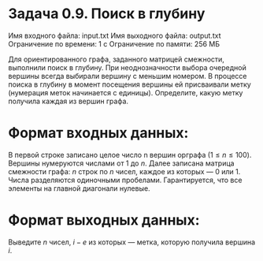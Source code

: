 # Задача 0.9. Поиск в глубину
Имя входного файла: input.txt
Имя выходного файла: output.txt
Ограничение по времени: 1 с
Ограничение по памяти: 256 МБ

Для ориентированного графа, заданного матрицей смежности, выполнили поиск в глубину. При неоднозначности выбора очередной вершины всегда выбирали вершину с меньшим номером. В процессе поиска в глубину в момент посещения вершины ей присваивали метку (нумерация меток начинается с единицы). Определите, какую метку получила каждая из вершин графа.

# Формат входных данных:

В первой строке записано целое число n вершин орграфа $(1 ≤ n ≤ 100)$. Вершины нумеруются числами от $1$ до $n$. Далее записана матрица смежности графа: $n$ строк по $n$ чисел, каждое из которых — $0$ или $1$. Числа разделяются одиночными пробелами. Гарантируется, что все элементы на главной диагонали нулевые.

# Формат выходных данных:

Выведите $n$ чисел, $i-е$ из которых — метка, которую получила вершина $i$.